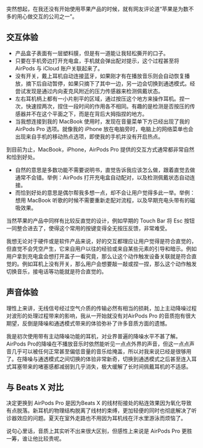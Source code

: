 突然想起，在我还没有开始使用苹果产品的时候，就有网友评论道“苹果是为数不多的用心做交互的公司之一”。

## 交互体验

- 产品盒子表面有一层塑料膜，但是有一道能让我轻松撕开的口子。
- 只要在手机旁边打开充电盒，手机就会弹出配对提示，这个过程甚至将 AirPods 与 iCloud 账户关联起来了。
- 没有开关，戴上耳机自动连接蓝牙，如果刚才有在播放音乐则会自动恢复播放，摘下后自动暂停，如果只摘下了其中一边，另一边会切换到通透模式。经尝试发现是通过内向麦克风附近的压力传感器来检测佩戴状态。
- 左右耳机柄上都有一小片削平的区域，通过按压这个地方来操作耳机。捏一次，快速捏两次，捏住一段时间的作用各不相同。有趣的是检测是否按压的传感器并不在这个平面之下，而是在背后大拇指捏的地方。
- 当我想连接到我的 MacBook 使用时，发现在音量菜单下方已经出现了我的 AirPods Pro 选项。就像我的 iPhone 放在电脑旁时，电脑上的网络菜单也会出现来自手机的移动热点选项，即使我的手机并没有开启热点。

到目前为止，MacBook，iPhone，AirPods Pro 提供的交互方式通常都非常自然和恰到好处。
- 自然的意思是多数功能不需要说明书，直觉告诉我应该怎么做，跟着直觉去做通常不会错。举例：AirPods 打开充电盒自动配对，以及检测佩戴状态自动连接。
- 而恰到好处的意思是偶尔帮我多想一点，却不会让用户觉得多此一举。举例：想用 MacBook 听歌的时候不需要重新走配对流程，以及早期充电头带有的磁吸效果。

当然苹果的产品中同样有比较反直觉的设计，例如早期的 Touch Bar 将 Esc 按钮一同整合进去了，使得这个常用的按键变得全无按压反馈，非常难受。

我想无论对于硬件或是软件产品来说，好的交互都理应让用户觉得是符合直觉的，但直觉不会凭空产生，它来自用户以往的经验或来自某些元素的引导和暗示。例如用户拿到充电盒会想打开盖子一看究竟，那么让这个动作触发设备关联就是符合直觉的。例如耳机上没有开关，那么用户会想要敲一敲或捏一捏，那么这个动作触发切换音乐，接电话等功能就是符合直觉的。

## 声音体验

理性上来讲，无线信号经过空气介质的传输必然有相当的损耗，加上主动降噪过程对波形的处理过程带来的影响，我从一开始就没有对AirPods Pro 的音质抱有很大期望，反倒是降噪和通透模式带来的体验弥补了许多音质方面的遗憾。

我是初次使用带有主动降噪功能的耳机，对业界普遍的降噪水平不甚了解。AirPods Pro的降噪在不播放音乐时依然能听见一点点外界的声音，但这一点点声音几乎可以被任何正常甚至偏低音量的音乐给掩盖，所以对我来说已经是很够用了。在降噪与通透模式之间切换的体验非常新奇，切换到通透模式之后甚至连入耳式耳塞带来的堵塞感都减弱到几乎消失，极大缓解了长时间佩戴耳机的不适感。

## 与 Beats X 对比

决定更换到 AirPods Pro 是因为Beats X 的线材衔接处的粘连效果因为氧化导致有点脱落。新耳机的物理结构脱离了线材的束缚，更加轻便的同时也彻底解决了听诊器效应的问题。夏天在室外走路也不用因为耳机线在汗水里游泳而烦恼了。

说句心里话，音质上其实听不出来很大区别，但感性上来说是 AirPods Pro 更胜一筹，谁让他比较贵呢。
